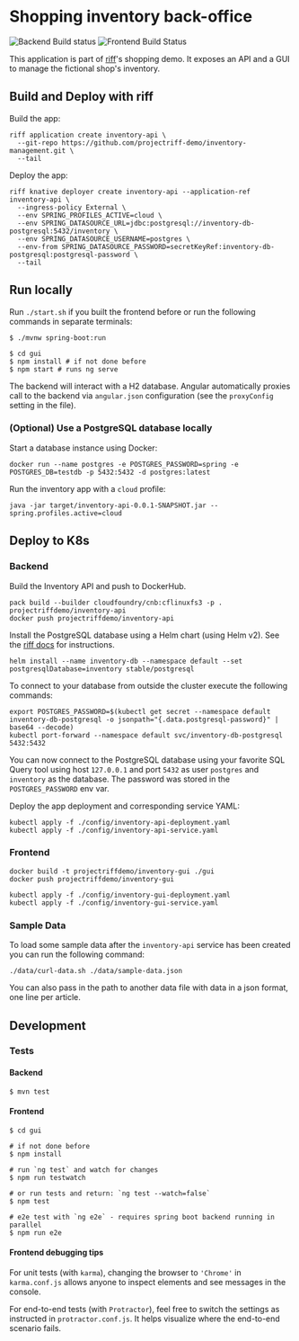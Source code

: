 # Shopping inventory back-office

![Backend Build status](https://github.com/projectriff-demo/inventory-management/workflows/Backend%20CI/badge.svg)
![Frontend Build Status](https://github.com/projectriff-demo/inventory-management/workflows/Frontend%20CI/badge.svg)

This application is part of [riff](https://projectriff.io)'s shopping demo.
It exposes an API and a GUI to manage the fictional shop's inventory.

## Build and Deploy with riff

Build the app:

```shell script
riff application create inventory-api \
  --git-repo https://github.com/projectriff-demo/inventory-management.git \
  --tail
```

Deploy the app:

```shell script
riff knative deployer create inventory-api --application-ref inventory-api \
  --ingress-policy External \
  --env SPRING_PROFILES_ACTIVE=cloud \
  --env SPRING_DATASOURCE_URL=jdbc:postgresql://inventory-db-postgresql:5432/inventory \
  --env SPRING_DATASOURCE_USERNAME=postgres \
  --env-from SPRING_DATASOURCE_PASSWORD=secretKeyRef:inventory-db-postgresql:postgresql-password \
  --tail
```

## Run locally

Run `./start.sh` if you built the frontend before
or run the following commands in separate terminals:

```shell script
$ ./mvnw spring-boot:run
```

```shell script
$ cd gui
$ npm install # if not done before
$ npm start # runs ng serve
```
The backend will interact with a H2 database.
Angular automatically proxies call to the backend via `angular.json` configuration (see the `proxyConfig` setting in the file).

### (Optional) Use a PostgreSQL database locally

Start a database instance using Docker:

```shell script
docker run --name postgres -e POSTGRES_PASSWORD=spring -e POSTGRES_DB=testdb -p 5432:5432 -d postgres:latest
```

Run the inventory app with a `cloud` profile:

```shell script
java -jar target/inventory-api-0.0.1-SNAPSHOT.jar --spring.profiles.active=cloud
```

## Deploy to K8s

### Backend

Build the Inventory API and push to DockerHub.

```shell script
pack build --builder cloudfoundry/cnb:cflinuxfs3 -p . projectriffdemo/inventory-api
docker push projectriffdemo/inventory-api
```

Install the PostgreSQL database using a Helm chart (using Helm v2). See the [riff docs](https://projectriff.io/docs/v0.4/getting-started/minikube#install-helm) for instructions.

```shell script
helm install --name inventory-db --namespace default --set postgresqlDatabase=inventory stable/postgresql
```

To connect to your database from outside the cluster execute the following commands:

```shell script
export POSTGRES_PASSWORD=$(kubectl get secret --namespace default inventory-db-postgresql -o jsonpath="{.data.postgresql-password}" | base64 --decode)
kubectl port-forward --namespace default svc/inventory-db-postgresql 5432:5432
```

You can now connect to the PostgreSQL database using your favorite SQL Query tool using host `127.0.0.1` and port `5432` as user `postgres` and `inventory` as the database. The password was stored in the `POSTGRES_PASSWORD` env var.

Deploy the app deployment and corresponding service YAML:

```shell script
kubectl apply -f ./config/inventory-api-deployment.yaml
kubectl apply -f ./config/inventory-api-service.yaml
```

### Frontend

```shell script
docker build -t projectriffdemo/inventory-gui ./gui
docker push projectriffdemo/inventory-gui
```

```shell script
kubectl apply -f ./config/inventory-gui-deployment.yaml
kubectl apply -f ./config/inventory-gui-service.yaml
```

### Sample Data

To load some sample data after the `inventory-api` service has been created you can run the following command:

```shell script
./data/curl-data.sh ./data/sample-data.json
```

You can also pass in the path to another data file with data in a json format, one line per article.

## Development

### Tests

#### Backend

```shell script
$ mvn test
```

#### Frontend

```shell script
$ cd gui

# if not done before
$ npm install

# run `ng test` and watch for changes
$ npm run testwatch

# or run tests and return: `ng test --watch=false`
$ npm test

# e2e test with `ng e2e` - requires spring boot backend running in parallel
$ npm run e2e
```

#### Frontend debugging tips

For unit tests (with `karma`), changing the browser to `'Chrome'` in `karma.conf.js`
allows anyone to inspect elements and see messages in the console.

For end-to-end tests (with `Protractor`), feel free to switch the settings as instructed
in `protractor.conf.js`. It helps visualize where the end-to-end scenario fails.
